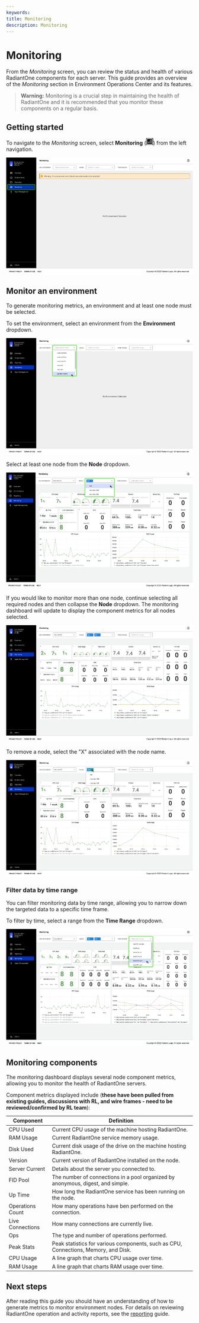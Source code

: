 ```yaml
---
keywords:
title: Monitoring 
description: Monitoring
---
```

# Monitoring

From the *Monitoring* screen, you can review the status and health of various RadiantOne components for each server. This guide provides an overview of the *Monitoring* section in Environment Operations Center and its features.

> **Warning:** Monitoring is a crucial step in maintaining the health of RadiantOne and it is recommended that you monitor these components on a regular basis.

## Getting started

To navigate to the *Monitoring* screen, select **Monitoring** (![image description](images/monitoring-icon.png)) from the left navigation.

![image description](images/overview-select-monitoring.png)

## Monitor an environment

To generate monitoring metrics, an environment and at least one node must be selected.

To set the environment, select an environment from the **Environment** dropdown.

![image description](images/overview-select-env.png)

Select at least one node from the **Node** dropdown. 

![image description](images/overview-select-node.png)

If you would like to monitor more than one node, continue selecting all required nodes and then collapse the **Node** dropdown. The monitoring dashboard will update to display the component metrics for all nodes selected.

![image description](images/overview-multiple-nodes.png)

To remove a node, select the "X" associated with the node name.

![image description](images/overview-remove-node.png)

### Filter data by time range

You can filter monitoring data by time range, allowing you to narrow down the targeted data to a specific time frame.

To filter by time, select a range from the **Time Range** dropdown.

![image description](images/overview-time-range.png)

## Monitoring components

The monitoring dashboard displays several node component metrics, allowing you to monitor the health of RadiantOne servers.

Component metrics displayed include (**these have been pulled from existing guides, discussions with RL, and wire frames - need to be reviewed/confirmed by RL team**):

| Component | Definition |
|--------|------------|
| CPU Used | Current CPU usage of the machine hosting RadiantOne. |
| RAM Usage | Current RadiantOne service memory usage. |
| Disk Used | Current disk usage of the drive on the machine hosting RadiantOne. |
| Version | Current version of RadiantOne installed on the node. |
| Server Current | Details about the server you connected to. |
| FID Pool | The number of connections in a pool organized by anonymous, digest, and simple. |
| Up Time | How long the RadiantOne service has been running on the node. |
| Operations Count | How many operations have ben performed on the connection. |
| Live Connections | How many connections are currently live. |
| Ops | The type and number of operations performed. |
| Peak Stats | Peak statistics for various components, such as CPU, Connections, Memory, and Disk. |
| CPU Usage | A line graph that charts CPU usage over time. |
| RAM Usage | A line graph that charts RAM usage over time. |

## Next steps

After reading this guide you should have an understanding of how to generate metrics to monitor environment nodes. For details on reviewing RadiantOne operation and activity reports, see the [reporting](../reporting/reporting-overview.md) guide.
